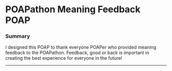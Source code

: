 # POAPathon Meaning Feedback POAP


### Summary
I designed this POAP to thank everyone POAPer who provided meaning feedback to the POAPathon.
Feedback, good or back is important in creating the best experience for everyone in the future!
****
